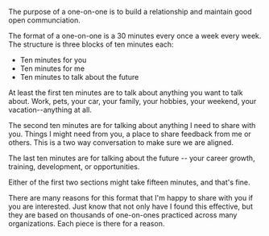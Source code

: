 The purpose of a one-on-one is to build a relationship and maintain good open
communciation.

The format of a one-on-one is a 30 minutes every once a week every week. The
structure is three blocks of ten minutes each:

- Ten minutes for you
- Ten minutes for me
- Ten minutes to talk about the future

At least the first ten minutes are to talk about anything you want to talk about. Work,
pets, your car, your family, your hobbies, your weekend, your vacation--anything
at all.

The second ten minutes are for talking about anything I need to share with you.
Things I might need from you, a place to share feedback from me or others. This
is a two way conversation to make sure we are aligned.

The last ten minutes are for talking about the future -- your career growth,
training, development, or opportunities.

Either of the first two sections might take fifteen minutes, and that's fine.

There are many reasons for this format that I'm happy to share with you if you
are interested. Just know that not only have I found this effective, but they
are based on thousands of one-on-ones practiced across many organizations. Each
piece is there for a reason.

